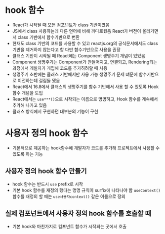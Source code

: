 # hook 함수

- React가 시작될 때 모든 컴포넌트가 class 기반이였음
- JS에서 class 사용하는데 다른 언어에 비해 까다로웠음
  React가 버전이 올라가면서 class 기반에서 함수기반으로 변환
- 현재도 class 기반의 코드를 사용할 수 있고 reactjs.org의 공식문서에서도
  class 기반을 제거하지 않는다고 함 다만 함수기반으로 사용을 권장
- 클래스 기반이 시작될 때 React에는 Component 생명주기 개념이 있었음
- Component 생명주기는 Component가 만들어지고, 연결되고, Rendering되는
  과정에서 개발자가 개입해 코드를 추가하려할 때 사용
- 생명주기 초반에는 클래스 기반에서만 사용 가능
  생명주기 문제 떄문에 함수기반으로 이전하는데 걸림돌 됐음
- React에서 16.8에서 클래스의 생명주기를 함수 기반에서 사용 할 수 있도록
  Hook 함수 개념을 도입
- React에서는 `use***()`으로 시작되는 이름으로 명명하고, Hook 함수를
  계속해서 추가해 나가고 있음
- 클래스 방식에서 구현하던 대부분의 기능이 구현

# 사용자 정의 hook 함수

- 기본적으로 제공하는 hook함수에 개발자가 코드를 추가해
  프로젝트에서 사용할 수 있도록 하는 기능

## 사용자 정의 hook 함수 만들기

- hook 함수는 반드시 `use` prefix로 시작
- 기본 hook 함수를 재정의 했다는 명명 규칙이 surfix에 나타나야 함
  `useContext()` 함수를 재정의 할 때는 `use사용자context()`
  같은 이름으로 정의

## 실제 컴포넌트에서 사용자 정의 hook 함수를 호출할 때
* 기본 hook와 마찬가지로 컴포넌트 함수가 시작되는 곳에서 호출
